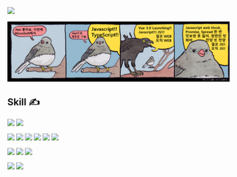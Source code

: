 <a href="버튼을 눌렀을 때 이동할 링크" target="_blank"><img src="https://img.shields.io/badge/blog-61DAFB?style=flat-square&logo=Hack The Box&logoColor=white"/></a>
<!-- <a href="버튼을 눌렀을 때 이동할 링크" target="_blank"><img src="https://img.shields.io/badge/blog-61DAFB?style=flat-square&logo=Hack The Box&logoColor=white"/></a>
<a href="버튼을 눌렀을 때 이동할 링크" target="_blank"><img src="https://img.shields.io/badge/blog-61DAFB?style=flat-square&logo=Hack The Box&logoColor=white"/></a> -->

![](/asset/bird.jpg)



<!-- 
보유스킬 
Window WPF C# .NetCore
Javscript TypeScript Jquery Vue React Vuerify NPM
java Spring boot gradle
AWS Azure
-->


## Skill ✍️

<a href="버튼을 눌렀을 때 이동할 링크" target="_blank"><img src="https://img.shields.io/badge/.Net-512BD4?style=flat-square&logo=.NET&logoColor=white"/></a>
<a href="버튼을 눌렀을 때 이동할 링크" target="_blank"><img src="https://img.shields.io/badge/Windows-0078D6?style=flat-square&logo=Windows&logoColor=white"/></a>

<a href="버튼을 눌렀을 때 이동할 링크" target="_blank"><img src="https://img.shields.io/badge/Javascript-F7DF1E?style=flat-square&logo=JavaScript&logoColor=white"/></a>
<a href="버튼을 눌렀을 때 이동할 링크" target="_blank"><img src="https://img.shields.io/badge/TypeScript-262627?style=flat-square&logo=TypeScript&logoColor=white"/></a>
<a href="버튼을 눌렀을 때 이동할 링크" target="_blank"><img src="https://img.shields.io/badge/jQuery-0769AD?style=flat-square&logo=jQuery&logoColor=white"/></a>
<a href="버튼을 눌렀을 때 이동할 링크" target="_blank"><img src="https://img.shields.io/badge/Vue.js-4FC08D?style=flat-square&logo=Vue.js&logoColor=white"/></a>
<a href="버튼을 눌렀을 때 이동할 링크" target="_blank"><img src="https://img.shields.io/badge/Vuetify-1867C0?style=flat-square&logo=Vuetify&logoColor=white"/></a>
<a href="버튼을 눌렀을 때 이동할 링크" target="_blank"><img src="https://img.shields.io/badge/NPM-CB3837?style=flat-square&logo=NPM&logoColor=white"/></a>

<a href="버튼을 눌렀을 때 이동할 링크" target="_blank"><img src="https://img.shields.io/badge/java-007396?style=flat-square&logo=java&logoColor=white"/></a>
<a href="버튼을 눌렀을 때 이동할 링크" target="_blank"><img src="https://img.shields.io/badge/Spring Boot-6DB33F?style=flat-square&logo=Spring Boot&logoColor=white"/></a>
<a href="버튼을 눌렀을 때 이동할 링크" target="_blank"><img src="https://img.shields.io/badge/Gradle-02303A?style=flat-square&logo=Gradle&logoColor=white"/></a>



<a href="버튼을 눌렀을 때 이동할 링크" target="_blank"><img src="https://img.shields.io/badge/Amazon AWS-232F3E?style=flat-square&logo=Amazon AWS&logoColor=white"/></a>
<a href="버튼을 눌렀을 때 이동할 링크" target="_blank"><img src="https://img.shields.io/badge/Azure DevOps-0078D7?style=flat-square&logo=Azure DevOps&logoColor=white"/></a>




<!--

<배지>
1. https://simpleicons.org/
2. https://shields.io/

<repo Card>
1. https://github.com/anuraghazra/github-readme-stats/blob/master/themes/README.md
2. 
**hooeee/hooeee** is a ✨ _special_ ✨ repository because its `README.md` (this file) appears on your GitHub profile.

Here are some ideas to get you started:

- 🔭 I’m currently working on ...
- 🌱 I’m currently learning ...
- 👯 I’m looking to collaborate on ...
- 🤔 I’m looking for help with ...
- 💬 Ask me about ...
- 📫 How to reach me: ...
- 😄 Pronouns: ...
- ⚡ Fun fact: ...
-->
